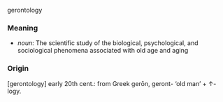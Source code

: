 gerontology
### Meaning
+ _noun_: The scientific study of the biological, psychological, and sociological phenomena associated with old age and aging

### Origin

[gerontology] early 20th cent.: from Greek gerōn, geront- ‘old man’ + ↑-logy.
